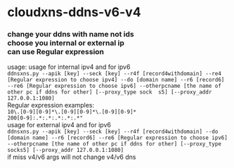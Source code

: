# cloudxns-ddns-v6-v4
<h3>change your ddns with name not ids<br>
choose you internal or external ip<br>
can use Regular expression</h3>
<p>usage:
usage for internal ipv4 and for ipv6<br>
<code>ddnsxns.py --apik [key] --seck [key] --r4f [record4withdomain] --re4 [Regular expression to choose ipv4] --do [domain name] --r6 [record6] --re6 [Regular expression to choose ipv6] --otherpcname [the name of other pc if ddns for other] [--proxy_type sock  s5] [--proxy_addr 127.0.0.1:1080] </code><br>
Regular expression examples: <br><code>10\.[0-9][0-9]*\.[0-9][0-9]*\.[0-9][0-9]*</code><br><code>200[0-9]:.*:.*:.*:.*:.*"</code><br>
usage for external ipv4 and for ipv6 <br>
<code>ddnsxns.py --apik [key] --seck [key] --r4f [record4withdomain] --do [domain name] --r6 [record6] --re6 [Regular expression to choose ipv6] --otherpcname [the name of other pc if ddns for other] [--proxy_type socks5] [--proxy_addr 127.0.0.1:1080]</code><br>
if miss v4/v6 args will not change v4/v6 dns
</p>

